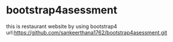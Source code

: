 # bootstrap4asessment
this is restaurant website by using bootstrap4
url:https://github.com/sankeerthana1762/bootstrap4asessment.git

